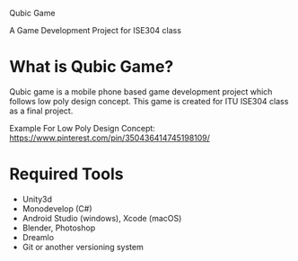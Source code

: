 Qubic Game

A Game Development Project for ISE304 class

# What is Qubic Game?

Qubic game is a mobile phone based game development project which follows low poly design concept. This game is created for ITU ISE304 class as a final project.

Example For Low Poly Design Concept: https://www.pinterest.com/pin/350436414745198109/

# Required Tools
- Unity3d
- Monodevelop (C#)
- Android Studio (windows), Xcode (macOS)
- Blender, Photoshop
- Dreamlo
- Git or another versioning system
